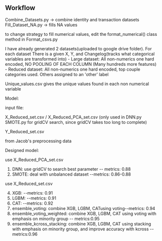 ## Workflow

Combine_Datasets.py -> combine identity and transaction datasets
Fill_Dataset_NA.py -> fills NA values

to change strategy to fill numerical values, edit the format_numerical() class method in Format_csvs.py

I have already generated 2 datasets(uploaded to google drive folder). For each dataset There is a given X, Y, and Changelog(tracks what categorical variables are transformed into)
    - Large dataset: All non-numerics one hard encoded, NO POOLING OF EACH COLUMN (Many hundreds more features)
    - Reduced dataset: All non-numerics one hard encoded, top couple categories used. Others assigned to an 'other' label

    

Unique_values.csv gives the unique values found in each non numerical variable

Model:

input file:

X_Reduced_set.csv / X_Reduced_PCA_set.csv (only used in DNN.py SMOTE.py for gridCV search, since gridCV takes too long to complete)

Y_Reduced_set.csv

from Jacob's preprocessing data

Designed model:

use X_Reduced_PCA_set.csv

1. DNN: use gridCV to search best parameter -- metrics: 0.88
2. SMOTE: deal with unbalanced dataset --metrics: 0.86-0.88

use X_Reduced_set.csv

4. XGB: --metrics: 0.91
5. LGBM: --metrics: 0.91
6. CAT: --metrics: 0.92
7. ensemble_voting: combine XGB, LGBM, CATusing voting--metrics: 0.94
8. ensemble_voting_weighted: combine XGB, LGBM, CAT using voting with emphasis on minority group -- metrics:0.95
9. ensemble_kcross_stacking: combine XGB, LGBM, CAT using stacking with emphasis on minority group, and improve accuracy with kcross -- metrics:0.96

